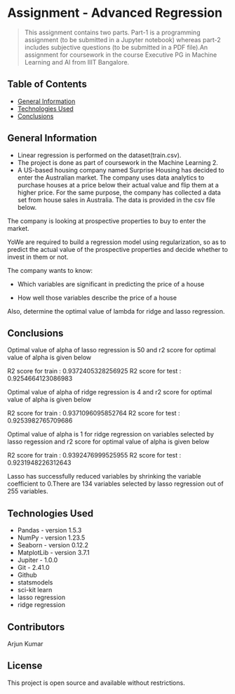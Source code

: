 # Assignment - Advanced Regression 
> This assignment contains two parts. Part-1 is a programming assignment (to be submitted in a Jupyter notebook) whereas part-2 includes subjective questions (to be submitted in a PDF file).An assignment for coursework in the course Executive PG in Machine Learning and AI from IIIT Bangalore. 


## Table of Contents
* [General Information](#general-information)
* [Technologies Used](#technologies-used)
* [Conclusions](#conclusions)

<!-- You can include any other section that is pertinent to your problem -->

## General Information
- Linear regression is performed on the dataset(train.csv).
- The project is done as part of coursework in the Machine Learning 2. 
- A US-based housing company named Surprise Housing has decided to enter the Australian market. The company uses data analytics to purchase houses at a price below their actual value and flip them at a higher price. For the same purpose, the company has collected a data set from house sales in Australia. The data is provided in the csv file below.

The company is looking at prospective properties to buy to enter the market.

YoWe are required to build a regression model using regularization, so as to predict the actual value of the prospective properties and decide whether to invest in them or not.

The company wants to know:

  - Which variables are significant in predicting the price of a house

  - How well those variables describe the price of a house

Also, determine the optimal value of lambda for ridge and lasso regression.


<!-- You don't have to answer all the questions - just the ones relevant to your project. -->

## Conclusions
Optimal value of alpha of lasso regression is 50 and r2 score for optimal value of alpha is given below

R2 score for train : 0.9372405328256925
R2 score for test : 0.9254664123086983

Optimal value of alpha of ridge regression is 4 and r2 score for optimal value of alpha is given below

R2 score for train : 0.9371096095852764
R2 score for test : 0.9253982765709686

Optimal value of alpha is 1 for ridge regression on variables selected by lasso regession and r2 score for optimal value of alpha is given below

R2 score for train : 0.9392476999525955
R2 score for test : 0.9231948226312643

Lasso has successfully reduced variables by shrinking the variable coefficient to 0.There are 134 variables selected by lasso regression out of 255 variables.

<!-- You don't have to answer all the questions - just the ones relevant to your project. -->


## Technologies Used

- Pandas - version 1.5.3
- NumPy - version 1.23.5
- Seaborn - version 0.12.2
- MatplotLib - version 3.7.1
- Jupiter - 1.0.0
- Git - 2.41.0
- Github
- statsmodels
- sci-kit learn
- lasso regression
- ridge regression

<!-- As the libraries versions keep on changing, it is recommended to mention the version of library used in this project -->

## Contributors

Arjun Kumar

<!-- Optional -->

<!-- ## License -->

## License

This project is open source and available without restrictions.

<!-- You don't have to include all sections - just the one's relevant to your project -->
